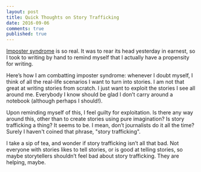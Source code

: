 ```yaml
---
layout: post
title: Quick Thoughts on Story Trafficking
date: 2016-09-06
comments: true
published: true
---
```


[Imposter syndrome](https://en.wikipedia.org/wiki/Impostor_syndrome) is so real. It was to rear its head yesterday in earnest, so I took to writing by hand to remind myself that I actually have a propensity for writing.

Here’s how I am combatting imposter syndrome: whenever I doubt myself, I think of all the real-life scenarios I want to turn into stories. I am not that great at writing stories from scratch. I just want to exploit the stories I see all around me. Everybody I know should be glad I don’t carry around a notebook (although perhaps I should!).

Upon reminding myself of this, I feel guilty for exploitation. Is there any way around this, other than to create stories using pure imagination? Is story trafficking a thing? It seems to be. I mean, don’t journalists do it all the time? Surely I haven't coined that phrase, "story trafficking".

I take a sip of tea, and wonder if story trafficking isn’t all that bad. Not everyone with stories likes to tell stories, or is good at telling stories, so maybe storytellers shouldn’t feel bad about story trafficking. They are helping, maybe.
